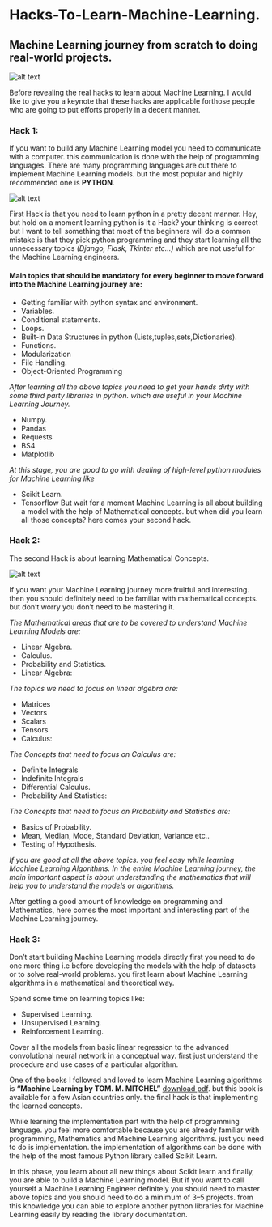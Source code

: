 # Hacks-To-Learn-Machine-Learning.

## Machine Learning journey from scratch to doing real-world projects.

![alt text](https://github.com/gyanprakash0221/Top-Hacks-To-Learn-Machine-Learning./blob/main/pexels-alex-knight-2599244.jpg)

Before revealing the real hacks to learn about Machine Learning. 
I would like to give you a keynote that these hacks are applicable forthose people who are going to put efforts properly in a decent manner.

### Hack 1:

If you want to build any Machine Learning model you need to communicate with a computer. this communication is done with the help of programming languages. 
There are many programming languages are out there to implement Machine Learning models. but the most popular and highly recommended one is **PYTHON**.

![alt text](https://github.com/gyanprakash0221/Top-Hacks-To-Learn-Machine-Learning./blob/main/pexels-christina-morillo-1181671.jpg)

First Hack is that you need to learn python in a pretty decent manner. 
Hey, but hold on a moment learning python is it a Hack? your thinking is correct but I want to tell something that most of the beginners will do a common mistake is that they pick python programming and they start learning all the unnecessary topics *(Django, Flask, Tkinter etc…)* which are not useful for the Machine Learning engineers.

#### Main topics that should be mandatory for every beginner to move forward into the Machine Learning journey are:
* Getting familiar with python syntax and environment.
* Variables.
* Conditional statements.
* Loops.
* Built-in Data Structures in python (Lists,tuples,sets,Dictionaries).
* Functions.
* Modularization
* File Handling.
* Object-Oriented Programming

*After learning all the above topics you need to get your hands dirty with some third party libraries in python. which are useful in your Machine Learning Journey.*
* Numpy.
* Pandas
* Requests
* BS4
* Matplotlib

*At this stage, you are good to go with dealing of high-level python modules for Machine Learning like*
* Scikit Learn.
* Tensorflow
But wait for a moment Machine Learning is all about building a model with the help of Mathematical concepts. but when did you learn all those concepts? here comes your second hack.


### Hack 2:

The second Hack is about learning Mathematical Concepts.

![alt text](https://github.com/gyanprakash0221/Top-Hacks-To-Learn-Machine-Learning./blob/main/0_fSBsnvJbDUUXdexJ%20(1).jpg)


If you want your Machine Learning journey more fruitful and interesting. then you should definitely need to be familiar with mathematical concepts. but don’t worry you don’t need to be mastering it.

*The Mathematical areas that are to be covered to understand Machine Learning Models are:*
* Linear Algebra.
* Calculus.
* Probability and Statistics.
* Linear Algebra:

*The topics we need to focus on linear algebra are:*
* Matrices
* Vectors
* Scalars
* Tensors
* Calculus:

*The Concepts that need to focus on Calculus are:*
* Definite Integrals
* Indefinite Integrals
* Differential Calculus.
* Probability And Statistics:

*The Concepts that need to focus on Probability and Statistics are:*
* Basics of Probability.
* Mean, Median, Mode, Standard Deviation, Variance etc..
* Testing of Hypothesis.

*If you are good at all the above topics. you feel easy while learning Machine Learning Algorithms.
In the entire Machine Learning journey, the main important aspect is about understanding the mathematics that will help you to understand the models or algorithms.*

After getting a good amount of knowledge on programming and Mathematics, here comes the most important and interesting part of the Machine Learning journey.


### Hack 3:

Don’t start building Machine Learning models directly first you need to do one more thing i.e before developing the models with the help of datasets or to solve real-world problems. you first learn about Machine Learning algorithms in a mathematical and theoretical way.

Spend some time on learning topics like:
* Supervised Learning.
* Unsupervised Learning.
* Reinforcement Learning.

Cover all the models from basic linear regression to the advanced convolutional neural network in a conceptual way. 
first just understand the procedure and use cases of a particular algorithm.

One of the books I followed and loved to learn Machine Learning algorithms is **“Machine Learning by TOM. M. MITCHEL”** [download pdf](https://www.cin.ufpe.br/~cavmj/Machine%20-%20Learning%20-%20Tom%20Mitchell.pdf). but this book is available for a few Asian countries only. the final hack is that implementing the learned concepts.

While learning the implementation part with the help of programming language. you feel more comfortable because you are already familiar with programming, Mathematics and Machine Learning algorithms. just you need to do is implementation. the implementation of algorithms can be done with the help of the most famous Python library called Scikit Learn.

In this phase, you learn about all new things about Scikit learn and finally, you are able to build a Machine Learning model.
But if you want to call yourself a Machine Learning Engineer definitely you should need to master above topics and you should need to do a minimum of 3–5 projects. 
from this knowledge you can able to explore another python libraries for Machine Learning easily by reading the library documentation.
